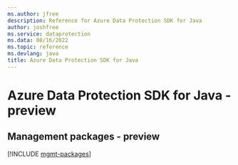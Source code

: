 ```yaml
---
ms.author: jfree
description: Reference for Azure Data Protection SDK for Java
author: joshfree
ms.service: dataprotection
ms.data: 08/16/2022
ms.topic: reference
ms.devlang: java
title: Azure Data Protection SDK for Java
---
```

# Azure Data Protection SDK for Java - preview

## Management packages - preview
[!INCLUDE [mgmt-packages](data-protection-mgmt-index.md)]